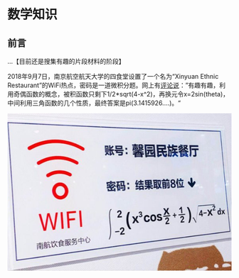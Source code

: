 # 数学知识

## 前言

...【目前还是搜集有趣的片段材料的阶段】



2018年9月7日，南京航空航天大学的四食堂设置了一个名为“Xinyuan Ethnic Restaurant”的WiFi热点，密码是一道微积分题。网上有[评论](https://twitter.com/zhu0588/status/1038858308487004160)[说](https://twitter.com/TsingtaoTiger/status/1038860285036126209)：”有趣有趣，利用奇偶函数的概念，被积函数只剩下1/2\*sqrt\(4-x^2\)，再换元令x=2sin\(theta\)，中间利用三角函数的几个性质，最终答案是pi\(3.1415926....\)。“



![](/assets/WiFi南航四食堂.jpg)



